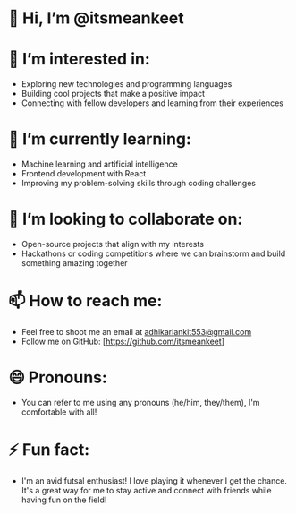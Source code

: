 # 👋 Hi, I’m @itsmeankeet

# 👀 I’m interested in:
- Exploring new technologies and programming languages
- Building cool projects that make a positive impact
- Connecting with fellow developers and learning from their experiences

# 🌱 I’m currently learning:
- Machine learning and artificial intelligence
- Frontend development with React
- Improving my problem-solving skills through coding challenges

# 💞️ I’m looking to collaborate on:
- Open-source projects that align with my interests
- Hackathons or coding competitions where we can brainstorm and build something amazing together

# 📫 How to reach me:
- Feel free to shoot me an email at adhikariankit553@gmail.com
- Follow me on GitHub: [https://github.com/itsmeankeet]

# 😄 Pronouns:
- You can refer to me using any pronouns (he/him, they/them), I'm comfortable with all!

# ⚡ Fun fact:
- I'm an avid futsal enthusiast! I love playing it whenever I get the chance. It's a great way for me to stay active and connect with friends while having fun on the field!
